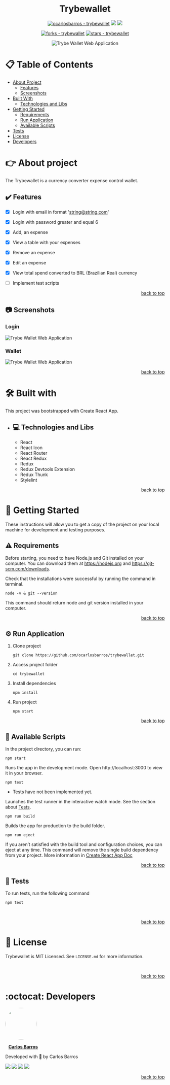 <div align="center">

#   Trybewallet
[![ocarlosbarros - trybewallet](https://img.shields.io/static/v1?label=ocarlosbarros&message=trybewallet&color=2eac6f&style=for-the-badge&logo=github)](https://github.com/ocarlosbarros/trybewallet "Go to GitHub repo")
<img src="http://img.shields.io/static/v1?label=status&message=in%20development&color=2eac6f&style=for-the-badge"/>
<img src="http://img.shields.io/static/v1?label=license&message=MIT&color=2eac6f&style=for-the-badge"/>

[![forks - trybewallet](https://img.shields.io/github/forks/ocarlosbarros/trybewallet?style=social)](https://github.com/ocarlosbarros/trybewallet)
[![stars - trybewallet](https://img.shields.io/github/stars/ocarlosbarros/trybewallet?style=social)](https://github.com/ocarlosbarros/trybewallet)

![Trybe Wallet Web Application](./src/assets/login-app.gif)
</div>

# :clipboard: Table of Contents

* [About Project](#point_right-about-project)
    * [Features](#heavy_check_mark-features)
    * [Screenshots](#camera-screenshots)
* [Built With](#hammer_and_wrench-built-with)
    * [Technologies and Libs](#computer-technologies-and-libs)
* [Getting Started](#rocket-getting-started)
    * [Requirements](#warning-requirements)
    * [Run Application](#gear-run-application)
    * [Available Scripts](#robot-available-scripts)
* [Tests](#test_tube-tests)
* [License](#page_facing_up-license)
* [Developers](#octocat-developers)

#   :point_right: About project

The Trybewallet is a currency converter expense control wallet.

##  :heavy_check_mark: Features 

- [x] Login with email in format 'string@string.com'
- [x] Login with password greater and equal 6
- [x] Add, an expense
- [x] View a table with your expenses
- [x] Remove an expense
- [x] Edit an expense
- [x] View total spend converted to BRL (Brazilian Real) currency
- [ ] Implement test scripts


<p align="right"><a href="#trybewallet">back to top</a></p>

##  :camera: Screenshots 

### Login

![Trybe Wallet Web Application](./src/assets/login-page.png)

### Wallet

![Trybe Wallet Web Application](./src/assets/wallet-page.png)

<p align="right"><a href="#trybewallet">back to top</a></p>

#   :hammer_and_wrench: Built with 

This project was bootstrapped with Create React App.

* ##    :computer: Technologies and Libs 
    - React
    - React Icon
    - React Router
    - React Redux
    - Redux
    - Redux Devtools Extension
    - Redux Thunk
    - Stylelint

<p align="right"><a href="#trybewallet">back to top</a></p>

#   :rocket: Getting Started 

These instructions will allow you to get a copy of the project on your local machine for development and testing purposes.

##  :warning: Requirements 

Before starting, you need to have Node.js and Git installed on your computer. You can download them at
https://nodejs.org and https://git-scm.com/downloads. 

Check that the installations were successful by running the command in terminal.

```
node -v & git --version
```

This command should return node and git version installed in your computer.

<p align="right"><a href="#trybewallet">back to top</a></p>

##  :gear: Run Application 

1. Clone project
    ```
    git clone https://github.com/ocarlosbarros/trybewallet.git
    ```

2. Access project folder
    ```
    cd trybewallet
    ```

3. Install dependencies
    ```
    npm install
    ```

4. Run project
    ```
    npm start
    ```

<p align="right"><a href="#trybewallet">back to top</a></p>

## :robot: Available Scripts 

In the project directory, you can run:

```
npm start
```
Runs the app in the development mode. Open http://localhost:3000 to view it in your browser.

```
npm test
```
* Tests have not been implemented yet.

Launches the test runner in the interactive watch mode. See the section about [Tests](#tests).

```
npm run build
```
Builds the app for production to the build folder.

```
npm run eject
```
If you aren’t satisfied with the build tool and configuration choices, you can eject at any time. This command will remove the single build dependency from your project. More information in [Create React App Doc](https://create-react-app.dev/docs/available-scripts/#npm-run-eject)

<p align="right"><a href="#trybewallet">back to top</a></p>

##  :test_tube: Tests 

To run tests, run the following command

```
npm test
```

<br/>

<p align="right"><a href="#trybewallet">back to top</a></p>

#   :page_facing_up: License 

Trybewallet is MIT Licensed. See ```LICENSE.md``` for more information.

<br/>

<p align="right"><a href="#trybewallet">back to top</a></p>

# :octocat: Developers 

<a href="https://ocarlosbarros.github.io" target="_blank">
 <div>
    <img style="border-radius: 50%;" src="https://ocarlosbarros.github.io/assets/profile-9441771d.png" width="100px;" alt=""/>
    <br />
    <p style="margin-left:10px"><b>Carlos Barros</b></p>
 </div>
 </a> 

Developed with 💜 by Carlos Barros

<div align="left">
<a href="https://www.linkedin.com/in/ocarlosbarros" target="_blank"><img src="https://img.shields.io/badge/-LinkedIn-%230077B5?style=badge&logo=linkedin&logoColor=white" target="_blank"></a>
<a href = "mailto:carlos_dbs@hotmail.com"><img src="https://img.shields.io/badge/Outlook-0078D4?style=badge&logo=microsoft-outlook&logoColor=white" target="_blank"></a>
<a href="https://www.instagram.com/o_carlosbarros.dev/" target="_blank"><img src="https://img.shields.io/badge/-Instagram-%23E4405F?style=badge&logo=instagram&logoColor=white" target="_blank"></a>
<a href="https://www.youtube.com/channel/UC1xY9hXr4h_77rfKKk-i3Vg" target="_blank"><img src="https://img.shields.io/badge/YouTube-FF0000?style=badge&logo=youtube&logoColor=white" target="_blank"></a>
</div>

<p align="right"><a href="#trybewallet">back to top</a></p>


